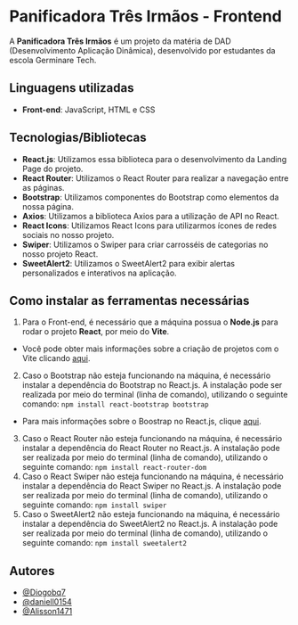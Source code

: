 # Panificadora Três Irmãos - Frontend

A **Panificadora Três Irmãos** é um projeto da matéria de DAD (Desenvolvimento Aplicação Dinâmica), desenvolvido por estudantes da escola Germinare Tech.

## Linguagens utilizadas
- **Front-end**: JavaScript, HTML e CSS

## Tecnologias/Bibliotecas
- **React.js**: Utilizamos essa biblioteca para o desenvolvimento da Landing Page do projeto.
- **React Router**: Utilizamos o React Router para realizar a navegação entre as páginas.
- **Bootstrap**: Utilizamos componentes do Bootstrap como elementos da nossa página.
- **Axios**: Utilizamos a biblioteca Axios para a utilização de API no React.
- **React Icons**: Utilizamos React Icons para utilizarmos ícones de redes sociais no nosso projeto.
- **Swiper**: Utilizamos o Swiper para criar carrosséis de categorias no nosso projeto React.
- **SweetAlert2**: Utilizamos o SweetAlert2 para exibir alertas personalizados e interativos na aplicação.

## Como instalar as ferramentas necessárias

1. Para o Front-end, é necessário que a máquina possua o **Node.js** para rodar o projeto **React**, por meio do **Vite**.
- Você pode obter mais informações sobre a criação de projetos com o Vite clicando [aqui](https://pt.vite.dev/guide/).
2. Caso o Bootstrap não esteja funcionando na máquina, é necessário instalar a dependência do Bootstrap no React.js. A instalação pode ser realizada por meio do terminal (linha de comando), utilizando o seguinte comando:
```npm install react-bootstrap bootstrap```
- Para mais informações sobre o Boostrap no React.js, clique [aqui](https://react-bootstrap.netlify.app/docs/getting-started/introduction).
3. Caso o React Router não esteja funcionando na máquina, é necessário instalar a dependência do React Router no React.js. A instalação pode ser realizada por meio do terminal (linha de comando), utilizando o seguinte comando:
```npm install react-router-dom```
4. Caso o React Swiper não esteja funcionando na máquina, é necessário instalar a dependência do React Swiper no React.js. A instalação pode ser realizada por meio do terminal (linha de comando), utilizando o seguinte comando:
```npm install swiper```
5. Caso o SweetAlert2 não esteja funcionando na máquina, é necessário instalar a dependência do SweetAlert2 no React.js. A instalação pode ser realizada por meio do terminal (linha de comando), utilizando o seguinte comando:
```npm install sweetalert2```

## Autores

- [@Diogobq7](https://github.com/Diogobq7)
- [@daniell0154](https://github.com/daniell0154)
- [@Alisson1471](https://github.com/Alisson1471)
